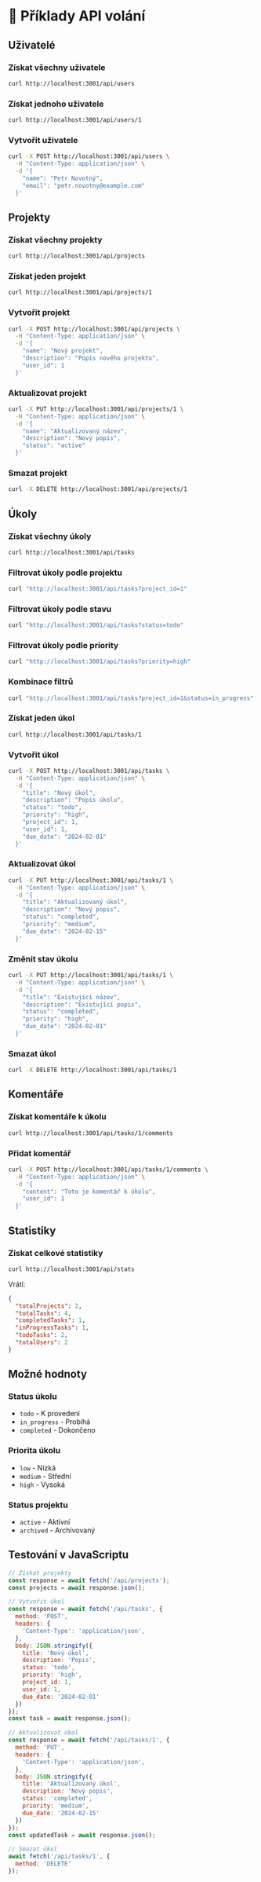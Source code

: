 # 📡 Příklady API volání

## Uživatelé

### Získat všechny uživatele
```bash
curl http://localhost:3001/api/users
```

### Získat jednoho uživatele
```bash
curl http://localhost:3001/api/users/1
```

### Vytvořit uživatele
```bash
curl -X POST http://localhost:3001/api/users \
  -H "Content-Type: application/json" \
  -d '{
    "name": "Petr Novotný",
    "email": "petr.novotny@example.com"
  }'
```

## Projekty

### Získat všechny projekty
```bash
curl http://localhost:3001/api/projects
```

### Získat jeden projekt
```bash
curl http://localhost:3001/api/projects/1
```

### Vytvořit projekt
```bash
curl -X POST http://localhost:3001/api/projects \
  -H "Content-Type: application/json" \
  -d '{
    "name": "Nový projekt",
    "description": "Popis nového projektu",
    "user_id": 1
  }'
```

### Aktualizovat projekt
```bash
curl -X PUT http://localhost:3001/api/projects/1 \
  -H "Content-Type: application/json" \
  -d '{
    "name": "Aktualizovaný název",
    "description": "Nový popis",
    "status": "active"
  }'
```

### Smazat projekt
```bash
curl -X DELETE http://localhost:3001/api/projects/1
```

## Úkoly

### Získat všechny úkoly
```bash
curl http://localhost:3001/api/tasks
```

### Filtrovat úkoly podle projektu
```bash
curl "http://localhost:3001/api/tasks?project_id=1"
```

### Filtrovat úkoly podle stavu
```bash
curl "http://localhost:3001/api/tasks?status=todo"
```

### Filtrovat úkoly podle priority
```bash
curl "http://localhost:3001/api/tasks?priority=high"
```

### Kombinace filtrů
```bash
curl "http://localhost:3001/api/tasks?project_id=1&status=in_progress"
```

### Získat jeden úkol
```bash
curl http://localhost:3001/api/tasks/1
```

### Vytvořit úkol
```bash
curl -X POST http://localhost:3001/api/tasks \
  -H "Content-Type: application/json" \
  -d '{
    "title": "Nový úkol",
    "description": "Popis úkolu",
    "status": "todo",
    "priority": "high",
    "project_id": 1,
    "user_id": 1,
    "due_date": "2024-02-01"
  }'
```

### Aktualizovat úkol
```bash
curl -X PUT http://localhost:3001/api/tasks/1 \
  -H "Content-Type: application/json" \
  -d '{
    "title": "Aktualizovaný úkol",
    "description": "Nový popis",
    "status": "completed",
    "priority": "medium",
    "due_date": "2024-02-15"
  }'
```

### Změnit stav úkolu
```bash
curl -X PUT http://localhost:3001/api/tasks/1 \
  -H "Content-Type: application/json" \
  -d '{
    "title": "Existující název",
    "description": "Existující popis",
    "status": "completed",
    "priority": "high",
    "due_date": "2024-02-01"
  }'
```

### Smazat úkol
```bash
curl -X DELETE http://localhost:3001/api/tasks/1
```

## Komentáře

### Získat komentáře k úkolu
```bash
curl http://localhost:3001/api/tasks/1/comments
```

### Přidat komentář
```bash
curl -X POST http://localhost:3001/api/tasks/1/comments \
  -H "Content-Type: application/json" \
  -d '{
    "content": "Toto je komentář k úkolu",
    "user_id": 1
  }'
```

## Statistiky

### Získat celkové statistiky
```bash
curl http://localhost:3001/api/stats
```

Vrátí:
```json
{
  "totalProjects": 2,
  "totalTasks": 4,
  "completedTasks": 1,
  "inProgressTasks": 1,
  "todoTasks": 2,
  "totalUsers": 2
}
```

## Možné hodnoty

### Status úkolu
- `todo` - K provedení
- `in_progress` - Probíhá
- `completed` - Dokončeno

### Priorita úkolu
- `low` - Nízká
- `medium` - Střední
- `high` - Vysoká

### Status projektu
- `active` - Aktivní
- `archived` - Archivovaný

## Testování v JavaScriptu

```javascript
// Získat projekty
const response = await fetch('/api/projects');
const projects = await response.json();

// Vytvořit úkol
const response = await fetch('/api/tasks', {
  method: 'POST',
  headers: {
    'Content-Type': 'application/json',
  },
  body: JSON.stringify({
    title: 'Nový úkol',
    description: 'Popis',
    status: 'todo',
    priority: 'high',
    project_id: 1,
    user_id: 1,
    due_date: '2024-02-01'
  })
});
const task = await response.json();

// Aktualizovat úkol
const response = await fetch('/api/tasks/1', {
  method: 'PUT',
  headers: {
    'Content-Type': 'application/json',
  },
  body: JSON.stringify({
    title: 'Aktualizovaný úkol',
    description: 'Nový popis',
    status: 'completed',
    priority: 'medium',
    due_date: '2024-02-15'
  })
});
const updatedTask = await response.json();

// Smazat úkol
await fetch('/api/tasks/1', {
  method: 'DELETE'
});
```
